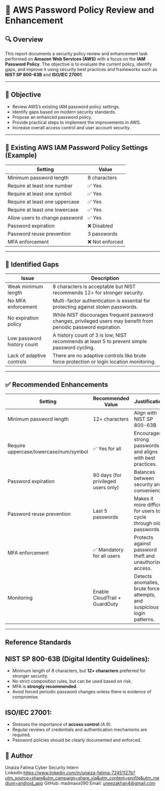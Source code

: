 # 📄 AWS Password Policy Review and Enhancement

## 🔍 Overview  
This report documents a security policy review and enhancement task performed on **Amazon Web Services (AWS)** with a focus on the **IAM Password Policy**. The objective is to evaluate the current policy, identify gaps, and improve it using security best practices and frameworks such as **NIST SP 800-63B** and **ISO/IEC 27001**.

---

## 🎯 Objective  
- Review AWS’s existing IAM password policy settings.  
- Identify gaps based on modern security standards.  
- Propose an enhanced password policy.  
- Provide practical steps to implement the improvements in AWS.  
- Increase overall access control and user account security.

---

## 📌 Existing AWS IAM Password Policy Settings (Example)

| Setting                         | Value          |
|----------------------------------|----------------|
| Minimum password length         | 8 characters   |
| Require at least one number     | ✅ Yes         |
| Require at least one symbol     | ✅ Yes         |
| Require at least one uppercase  | ✅ Yes         |
| Require at least one lowercase  | ✅ Yes         |
| Allow users to change password  | ✅ Yes         |
| Password expiration             | ❌ Disabled    |
| Password reuse prevention       | 3 passwords    |
| MFA enforcement                 | ❌ Not enforced|

---

## 🧩 Identified Gaps  

| Issue                        | Description |
|------------------------------|-------------|
| Weak minimum length          | 8 characters is acceptable but NIST recommends 12+ for stronger security. |
| No MFA enforcement            | Multi-factor authentication is essential for protecting against stolen passwords. |
| No expiration policy          | While NIST discourages frequent password changes, privileged users may benefit from periodic password expiration. |
| Low password history count    | A history count of 3 is low; NIST recommends at least 5 to prevent simple password cycling. |
| Lack of adaptive controls     | There are no adaptive controls like brute force protection or login location monitoring. |

---

## ✅ Recommended Enhancements  

| Setting                         | Recommended Value              | Justification |
|---------------------------------|--------------------------------|----------------|
| Minimum password length         | 12+ characters                 | Align with NIST SP 800-63B |
| Require uppercase/lowercase/num/symbol | ✅ Yes for all             | Encourages strong passwords and aligns with best practices. |
| Password expiration             | 90 days (for privileged users only) | Balances between security and convenience. |
| Password reuse prevention       | Last 5 passwords               | Makes it more difficult for users to cycle through old passwords. |
| MFA enforcement                 | ✅ Mandatory for all users     | Protects against password theft and unauthorized access. |
| Monitoring                      | Enable CloudTrail + GuardDuty | Detects anomalies, brute force attempts, and suspicious login patterns. |

---

## Reference Standards  

## NIST SP 800-63B (Digital Identity Guidelines):
- Minimum length of 8 characters, but **12+ characters** preferred for stronger security.  
- No strict composition rules, but can be used based on risk.  
- MFA is **strongly recommended**.  
- Avoid forced periodic password changes unless there is evidence of compromise.

## ISO/IEC 27001:
- Stresses the importance of **access control** (A.9).  
- Regular reviews of credentials and authentication mechanisms are required.  
- Password policies should be clearly documented and enforced.


## 🧠 Author  
Unaiza Fatima 
Cyber Security Intern  
LinkedIn:https://www.linkedin.com/in/unaiza-fatima-72451127b?utm_source=share&utm_campaign=share_via&utm_content=profile&utm_medium=android_app 
GitHub: madmaxx090
Email: uneezakhan4@gmail.com

